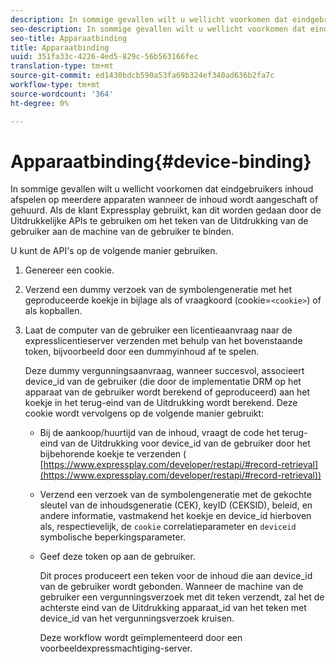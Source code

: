 ```yaml
---
description: In sommige gevallen wilt u wellicht voorkomen dat eindgebruikers inhoud afspelen op meerdere apparaten wanneer de inhoud wordt aangeschaft of gehuurd. Als de klant Expressplay gebruikt, kan dit worden gedaan door de Uitdrukkelijke APIs te gebruiken om het teken van de Uitdrukking van de gebruiker aan de machine van de gebruiker te binden.
seo-description: In sommige gevallen wilt u wellicht voorkomen dat eindgebruikers inhoud afspelen op meerdere apparaten wanneer de inhoud wordt aangeschaft of gehuurd. Als de klant Expressplay gebruikt, kan dit worden gedaan door de Uitdrukkelijke APIs te gebruiken om het teken van de Uitdrukking van de gebruiker aan de machine van de gebruiker te binden.
seo-title: Apparaatbinding
title: Apparaatbinding
uuid: 351fa33c-4226-4ed5-829c-56b563166fec
translation-type: tm+mt
source-git-commit: ed1430bdcb590a53fa69b324ef340ad636b2fa7c
workflow-type: tm+mt
source-wordcount: '364'
ht-degree: 0%

---
```



# Apparaatbinding{#device-binding}

In sommige gevallen wilt u wellicht voorkomen dat eindgebruikers inhoud afspelen op meerdere apparaten wanneer de inhoud wordt aangeschaft of gehuurd. Als de klant Expressplay gebruikt, kan dit worden gedaan door de Uitdrukkelijke APIs te gebruiken om het teken van de Uitdrukking van de gebruiker aan de machine van de gebruiker te binden.

U kunt de API&#39;s op de volgende manier gebruiken.

1. Genereer een cookie.
1. Verzend een dummy verzoek van de symbolengeneratie met het geproduceerde koekje in bijlage als of vraagkoord (cookie=`<cookie>`) of als kopballen.
1. Laat de computer van de gebruiker een licentieaanvraag naar de expresslicentieserver verzenden met behulp van het bovenstaande token, bijvoorbeeld door een dummyinhoud af te spelen.

   Deze dummy vergunningsaanvraag, wanneer succesvol, associeert device_id van de gebruiker (die door de implementatie DRM op het apparaat van de gebruiker wordt berekend of geproduceerd) aan het koekje in het terug-eind van de Uitdrukking wordt berekend. Deze cookie wordt vervolgens op de volgende manier gebruikt:

   * Bij de aankoop/huurtijd van de inhoud, vraagt de code het terug-eind van de Uitdrukking voor device_id van de gebruiker door het bijbehorende koekje te verzenden ( [https://www.expressplay.com/developer/restapi/#record-retrieval](https://www.expressplay.com/developer/restapi/#record-retrieval))
   * Verzend een verzoek van de symbolengeneratie met de gekochte sleutel van de inhoudsgeneratie (CEK), keyID (CEKSID), beleid, en andere informatie, vastmakend het koekje en device_id hierboven als, respectievelijk, de `cookie` correlatieparameter en `deviceid` symbolische beperkingsparameter.

   * Geef deze token op aan de gebruiker.

      Dit proces produceert een teken voor de inhoud die aan device_id van de gebruiker wordt gebonden. Wanneer de machine van de gebruiker een vergunningsverzoek met dit teken verzendt, zal het de achterste eind van de Uitdrukking apparaat_id van het teken met device_id van het vergunningsverzoek kruisen.

      Deze workflow wordt geïmplementeerd door een voorbeeldexpressmachtiging-server.
